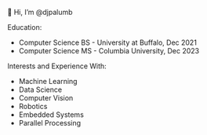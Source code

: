 👋 Hi, I’m @djpalumb

Education:
  - Computer Science BS - University at Buffalo, Dec 2021
  - Computer Science MS - Columbia University, Dec 2023

Interests and Experience With: 
  - Machine Learning
  - Data Science
  - Computer Vision
  - Robotics 
  - Embedded Systems
  - Parallel Processing

<!---
djpalumb/djpalumb is a ✨ special ✨ repository because its `README.md` (this file) appears on your GitHub profile.
You can click the Preview link to take a look at your changes.
--->
